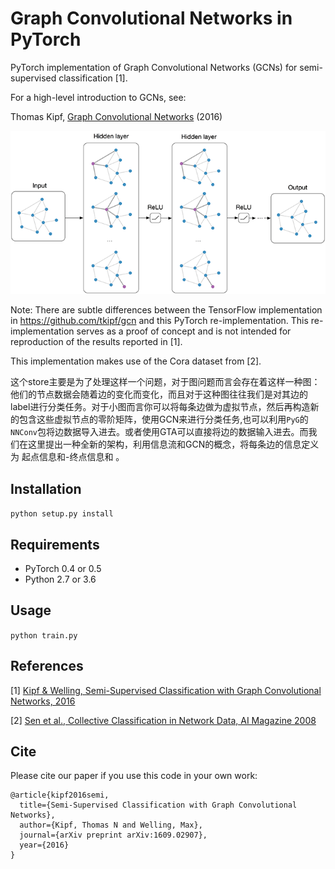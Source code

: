 Graph Convolutional Networks in PyTorch
====

PyTorch implementation of Graph Convolutional Networks (GCNs) for semi-supervised classification [1].

For a high-level introduction to GCNs, see:

Thomas Kipf, [Graph Convolutional Networks](http://tkipf.github.io/graph-convolutional-networks/) (2016)

![Graph Convolutional Networks](figure.png)

Note: There are subtle differences between the TensorFlow implementation in https://github.com/tkipf/gcn and this PyTorch re-implementation. This re-implementation serves as a proof of concept and is not intended for reproduction of the results reported in [1].

This implementation makes use of the Cora dataset from [2].



这个store主要是为了处理这样一个问题，对于图问题而言会存在着这样一种图：他们的节点数据会随着边的变化而变化，而且对于这种图往往我们是对其边的label进行分类任务。对于小图而言你可以将每条边做为虚拟节点，然后再构造新的包含这些虚拟节点的零阶矩阵，使用GCN来进行分类任务,也可以利用`PyG`的`NNConv`包将边数据导入进去。或者使用GTA可以直接将边的数据输入进去。而我们在这里提出一种全新的架构，利用信息流和GCN的概念，将每条边的信息定义为 起点信息和-终点信息和 。

## Installation

```python setup.py install```

## Requirements

  * PyTorch 0.4 or 0.5
  * Python 2.7 or 3.6

## Usage

```python train.py```

## References

[1] [Kipf & Welling, Semi-Supervised Classification with Graph Convolutional Networks, 2016](https://arxiv.org/abs/1609.02907)

[2] [Sen et al., Collective Classification in Network Data, AI Magazine 2008](http://linqs.cs.umd.edu/projects/projects/lbc/)

## Cite

Please cite our paper if you use this code in your own work:

```
@article{kipf2016semi,
  title={Semi-Supervised Classification with Graph Convolutional Networks},
  author={Kipf, Thomas N and Welling, Max},
  journal={arXiv preprint arXiv:1609.02907},
  year={2016}
}
```
